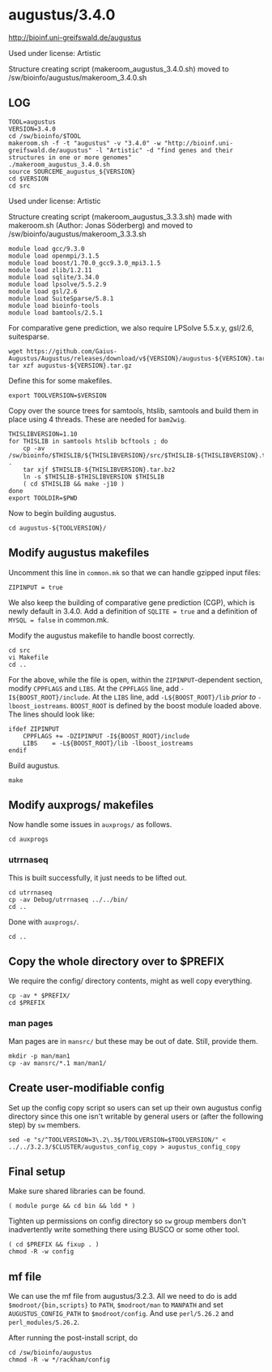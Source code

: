 augustus/3.4.0
========================

<http://bioinf.uni-greifswald.de/augustus>

Used under license:
Artistic

Structure creating script (makeroom_augustus_3.4.0.sh) moved to /sw/bioinfo/augustus/makeroom_3.4.0.sh

LOG
---

    TOOL=augustus
    VERSION=3.4.0
    cd /sw/bioinfo/$TOOL
    makeroom.sh -f -t "augustus" -v "3.4.0" -w "http://bioinf.uni-greifswald.de/augustus" -l "Artistic" -d "find genes and their structures in one or more genomes"
    ./makeroom_augustus_3.4.0.sh
    source SOURCEME_augustus_${VERSION}
    cd $VERSION
    cd src


Used under license:
Artistic

Structure creating script (makeroom_augustus_3.3.3.sh) made with makeroom.sh (Author: Jonas Söderberg) and moved to /sw/bioinfo/augustus/makeroom_3.3.3.sh


    module load gcc/9.3.0
    module load openmpi/3.1.5
    module load boost/1.70.0_gcc9.3.0_mpi3.1.5
    module load zlib/1.2.11
    module load sqlite/3.34.0
    module load lpsolve/5.5.2.9
    module load gsl/2.6
    module load SuiteSparse/5.8.1
    module load bioinfo-tools
    module load bamtools/2.5.1

For comparative gene prediction, we also require
LPSolve 5.5.x.y, gsl/2.6, suitesparse.

    wget https://github.com/Gaius-Augustus/Augustus/releases/download/v${VERSION}/augustus-${VERSION}.tar.gz
    tar xzf augustus-${VERSION}.tar.gz

Define this for some makefiles.

    export TOOLVERSION=$VERSION

Copy over the source trees for samtools, htslib, samtools and build them in
place using 4 threads.  These are needed for `bam2wig`.

    THISLIBVERSION=1.10
    for THISLIB in samtools htslib bcftools ; do
        cp -av /sw/bioinfo/$THISLIB/${THISLIBVERSION}/src/$THISLIB-${THISLIBVERSION}.tar.bz2 .
        tar xjf $THISLIB-${THISLIBVERSION}.tar.bz2
        ln -s $THISLIB-$THISLIBVERSION $THISLIB
        ( cd $THISLIB && make -j10 )
    done
    export TOOLDIR=$PWD

Now to begin building augustus.

    cd augustus-${TOOLVERSION}/


## Modify augustus makefiles

Uncomment this line in `common.mk` so that we can handle gzipped input files:

    ZIPINPUT = true

We also keep the building of comparative gene prediction (CGP), which is newly default in 3.4.0.
Add a definition of `SQLITE = true` and a definition of `MYSQL = false` in common.mk.

Modify the augustus makefile to handle boost correctly.

    cd src
    vi Makefile
    cd ..

For the above, while the file is open, within the `ZIPINPUT`-dependent section,
modify `CPPFLAGS` and `LIBS`.  At the `CPPFLAGS` line, add
`-I${BOOST_ROOT}/include`.  At the `LIBS` line, add `-L${BOOST_ROOT}/lib`
*prior to* `-lboost_iostreams`.  `BOOST_ROOT` is defined by the boost module loaded
above.  The lines should look like:

    ifdef ZIPINPUT
        CPPFLAGS += -DZIPINPUT -I${BOOST_ROOT}/include
        LIBS    = -L${BOOST_ROOT}/lib -lboost_iostreams
    endif


Build augustus.

    make


## Modify auxprogs/ makefiles

Now handle some issues in `auxprogs/` as follows.

    cd auxprogs

### utrrnaseq

This is built successfully, it just needs to be lifted out.

    cd utrrnaseq
    cp -av Debug/utrrnaseq ../../bin/
    cd ..

Done with `auxprogs/`.

    cd ..


## Copy the whole directory over to $PREFIX


We require the config/ directory contents, might as well copy everything.

    cp -av * $PREFIX/
    cd $PREFIX

### man pages

Man pages are in `mansrc/` but these may be out of date.  Still, provide them.

    mkdir -p man/man1
    cp -av mansrc/*.1 man/man1/


## Create user-modifiable config


Set up the config copy script so users can set up their own augustus config
directory since this one isn't writable by general users or (after the
following step) by `sw` members.

    sed -e "s/^TOOLVERSION=3\.2\.3$/TOOLVERSION=$TOOLVERSION/" < ../../3.2.3/$CLUSTER/augustus_config_copy > augustus_config_copy


## Final setup


Make sure shared libraries can be found.

    ( module purge && cd bin && ldd * )

Tighten up permissions on config directory so `sw` group members don't
inadvertently write something there using BUSCO or some other tool.

    ( cd $PREFIX && fixup . )
    chmod -R -w config


## mf file

We can use the mf file from augustus/3.2.3.  All we need to do is add
`$modroot/{bin,scripts}` to `PATH`, `$modroot/man` to `MANPATH` and set
`AUGUSTUS_CONFIG_PATH` to `$modroot/config`.  And use `perl/5.26.2` and
`perl_modules/5.26.2`.


After running the post-install script, do

    cd /sw/bioinfo/augustus
    chmod -R -w */rackham/config
